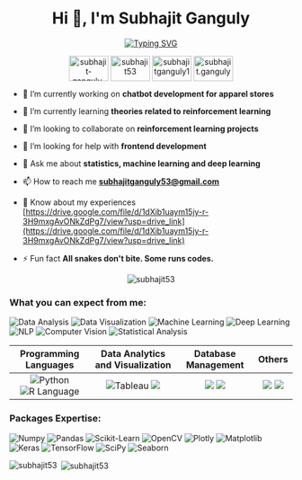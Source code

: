 <h1 align="center">Hi 👋, I'm Subhajit Ganguly</h1>

<p align="center">
<a href="https://git.io/typing-svg"><img src="https://readme-typing-svg.demolab.com?font=Fira+Code&duration=3000&pause=500&color=899499&background=DFDEDB00&center=true&vCenter=true&random=false&width=435&lines=Experienced+Data+Scientist;Statistics+Graduate;Pursuing+Masters+in+Data+Science;Interested+in+ML+DL+RL+Stats" alt="Typing SVG" /></a>
</p>

<p align="center">
<a href="https://linkedin.com/in/subhajit-ganguly-665a821b2" target="blank"><img align="center" src="https://raw.githubusercontent.com/rahuldkjain/github-profile-readme-generator/master/src/images/icons/Social/linked-in-alt.svg" alt="subhajit-ganguly-665a821b2" height="45" width="70" /></a>
<a href="https://kaggle.com/subhajit53" target="blank"><img align="center" src="https://raw.githubusercontent.com/rahuldkjain/github-profile-readme-generator/master/src/images/icons/Social/kaggle.svg" alt="subhajit53" height="45" width="70" /></a>
<a href="https://www.hackerrank.com/subhajitganguly1" target="blank"><img align="center" src="https://raw.githubusercontent.com/rahuldkjain/github-profile-readme-generator/master/src/images/icons/Social/hackerrank.svg" alt="subhajitganguly1" height="45" width="70" /></a>
<a href="https://public.tableau.com/app/profile/subhajit.ganguly/vizzes" target="blank"><img align="center" src="https://cdn.worldvectorlogo.com/logos/tableau-software.svg" alt="subhajit.ganguly" height="45" width="70" /></a>
</p>

- 🔭 I’m currently working on **chatbot development for apparel stores**

- 🌱 I’m currently learning **theories related to reinforcement learning**

- 👯 I’m looking to collaborate on **reinforcement learning projects**

- 🤝 I’m looking for help with **frontend development**

- 💬 Ask me about **statistics, machine learning and deep learning**

- 📫 How to reach me **subhajitganguly53@gmail.com**

- 📄 Know about my experiences [https://drive.google.com/file/d/1dXib1uaym15jy-r-3H9mxgAvONkZdPg7/view?usp=drive_link](https://drive.google.com/file/d/1dXib1uaym15jy-r-3H9mxgAvONkZdPg7/view?usp=drive_link)

- ⚡ Fun fact **All snakes don't bite. Some runs codes.**


<p align="center"> <img src="https://komarev.com/ghpvc/?username=subhajit53&label=Profile%20views&color=0e75b6&style=flat" alt="subhajit53" /> </p>


### What you can expect from me: 

![Data Analysis](https://img.shields.io/badge/Data_Analysis-FF5C77?style=for-the-badge)
![Data Visualization](https://img.shields.io/badge/Data_Visualization-4DD091?style=for-the-badge)
![Machine Learning](https://img.shields.io/badge/Machine_Learning-FFeC59?style=for-the-badge)
![Deep Learning](https://img.shields.io/badge/Deep_Learning-FFA23A?style=for-the-badge)
![NLP](https://img.shields.io/badge/NLP-FF6F68?style=for-the-badge)
![Computer Vision](https://img.shields.io/badge/Computer_Vision-0065A2?style=for-the-badge)
![Statistical Analysis](https://img.shields.io/badge/Statistical_Analysis-F2D4CC?style=for-the-badge)


| Programming Languages | Data Analytics and Visualization | Database Management | Others |
|:----:|:----:|:----:|:----:|
| ![Python](https://img.shields.io/badge/Python-FFD43B?style=for-the-badge&logo=python&logoColor=blue)  ![R Language](https://img.shields.io/badge/R_Programming-276DC3?style=for-the-badge&logo=r&logoColor=white) | ![Tableau](https://img.shields.io/badge/Tableau-F2F1F2?style=for-the-badge&logo=tableau) ![](https://img.shields.io/badge/Microsoft_Excel-217346?style=for-the-badge&logo=microsoft-excel&logoColor=white) | ![](https://img.shields.io/badge/PostgreSQL-316192?style=for-the-badge&logo=postgresql&logoColor=white)  ![](https://img.shields.io/badge/MySQL-005C84?style=for-the-badge&logo=mysql&logoColor=white) | ![](https://img.shields.io/badge/Overleaf-47A141?style=for-the-badge&logo=Overleaf&logoColor=white)  ![](https://img.shields.io/badge/Streamlit-D30A0A?style=for-the-badge&logo=Streamlit&logoColor=white) |


### Packages Expertise:
![Numpy](https://img.shields.io/badge/Numpy-777BB4?style=for-the-badge&logo=numpy&logoColor=white)
![Pandas](https://img.shields.io/badge/Pandas-2C2D72?style=for-the-badge&logo=pandas&logoColor=white)
![Scikit-Learn](https://img.shields.io/badge/scikit_learn-F7931E?style=for-the-badge&logo=scikit-learn&logoColor=white)
![OpenCV](https://img.shields.io/badge/OpenCV-27338e?style=for-the-badge&logo=OpenCV&logoColor=white)
![Plotly](https://img.shields.io/badge/Plotly-239120?style=for-the-badge&logo=plotly&logoColor=white)
![Matplotlib](https://img.shields.io/badge/Matplotlib-%2350C878.svg?style=for-the-badge&logo=Matplotlib&logoColor=black)
![Keras](https://img.shields.io/badge/Keras-%23D00000.svg?style=for-the-badge&logo=Keras&logoColor=white)
![TensorFlow](https://img.shields.io/badge/TensorFlow-%23FF6F00.svg?style=for-the-badge&logo=TensorFlow&logoColor=white)
![SciPy](https://img.shields.io/badge/SciPy-%230C55A5.svg?style=for-the-badge&logo=scipy&logoColor=%white)
![Seaborn](https://img.shields.io/badge/Seaborn-749cbc?style=for-the-badge&logo=seaborn)

<p><img align="left" src="https://github-readme-stats.vercel.app/api/top-langs?username=subhajit53&show_icons=true&locale=en&layout=compact" alt="subhajit53" /></p>

<p>&nbsp;<img align="center" src="https://github-readme-stats.vercel.app/api?username=subhajit53&show_icons=true&locale=en" alt="subhajit53" /></p>
